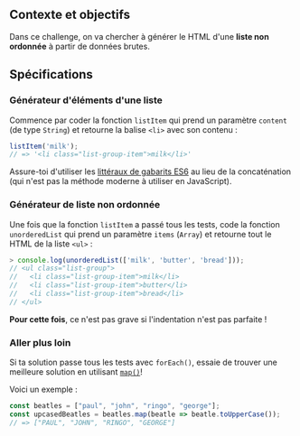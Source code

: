 ## Contexte et objectifs

Dans ce challenge, on va chercher à générer le HTML d'une **liste non ordonnée** à partir de données brutes.

## Spécifications

### Générateur d'éléments d'une liste

Commence par coder la fonction `listItem` qui prend un paramètre `content` (de type `String`) et retourne la balise `<li>` avec son contenu :

```js
listItem('milk');
// => '<li class="list-group-item">milk</li>'
```

Assure-toi d'utiliser les [littéraux de gabarits ES6](https://developer.mozilla.org/en-US/docs/Web/JavaScript/Reference/Template_literals) au lieu de la concaténation (qui n'est pas la méthode moderne à utiliser en JavaScript).

### Générateur de liste non ordonnée

Une fois que la fonction `listItem` a passé tous les tests, code la fonction `unorderedList` qui prend un paramètre `items` (`Array`) et retourne tout le HTML de la liste `<ul>` :

```js
> console.log(unorderedList(['milk', 'butter', 'bread']));
// <ul class="list-group">
//   <li class="list-group-item">milk</li>
//   <li class="list-group-item">butter</li>
//   <li class="list-group-item">bread</li>
// </ul>
```

**Pour cette fois**, ce n'est pas grave si l'indentation n'est pas parfaite !


### Aller plus loin

Si ta solution passe tous les tests avec `forEach()`, essaie de trouver une meilleure solution en utilisant [`map()`](https://developer.mozilla.org/en-US/docs/Web/JavaScript/Reference/Global_Objects/Array/map)!

Voici un exemple :

```js
const beatles = ["paul", "john", "ringo", "george"];
const upcasedBeatles = beatles.map(beatle => beatle.toUpperCase());
// => ["PAUL", "JOHN", "RINGO", "GEORGE"]
```
